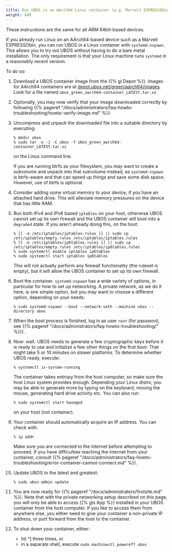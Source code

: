 ```yaml
---
title: Run UBOS in an AArch64 Linux container (e.g. Marvell ESPRESSObin)
weight: 440
---
```


These instructions are the same for all ARM 64bit-based devices.

If you already run Linux on an AArch64-based device such as a Marvell ESPRESSObin,
you can run UBOS in a Linux container with ``systemd-nspawn``. This allows you to try
out UBOS without having to do a bare metal installation. The only requirement is that
your Linux machine runs ``systemd`` in a reasonably recent version.

To do so:

1. Download a UBOS container image from the {{% gl Depot %}}.
   Images for AArch64 containers are at
   [depot.ubos.net/green/aarch64/images](http://depot.ubos.net/green/aarch64/images).
   Look for a file named ``ubos_green_aarch64-container_LATEST.tar.xz``.

1. Optionally, you may now verify that your image downloaded correctly by following
   {{% pageref "/docs/administrators/faq-howto-troubleshooting/howto-verify-image.md" %}}.

1. Uncompress and unpack the downloaded file into a suitable directory by executing:

   ```
   % mkdir ubos
   % sudo tar -x -J -C ubos -f ubos_green_aarch64-container_LATEST.tar.xz
   ```

   on the Linux command line.

   If you are running btrfs as your filesystem, you may want to create a subvolume and
   unpack into that subvolume instead, as ``systemd-nspawn`` is btrfs-aware and that can
   speed up things and save some disk space. However, use of btrfs is optional.

1. Consider adding some virtual memory to your device, if you have an attached
   hard drive. This will alleviate memory pressures on the device that has little
   RAM.

1. Run both IPv4 and IPv6 based ``iptables`` on your host, otherwise UBOS cannot set up its
   own firewall and the UBOS container will boot into a ``degraded`` state. If you aren't
   already doing this, on the host:

   ```
   % [[ -e /etc/iptables/iptables.rules ]] || sudo cp /etc/iptables/empty.rules /etc/iptables/iptables.rules
   % [[ -e /etc/iptables/ip6tables.rules ]] || sudo cp /etc/iptables/empty.rules /etc/iptables/ip6tables.rules
   % sudo systemctl enable iptables ip6tables
   % sudo systemctl start iptables ip6tables
   ```

   This will not actually perform any firewall functionality (the ruleset is empty), but
   it will allow the UBOS container to set up its own firewall.

1. Boot the container. ``systemd-nspawn`` has a wide variety of options, in particular
   for how to set up networking. A private network, as we do it here, is one simple
   option, but you may want to choose a different option, depending on your needs:

   ```
   % sudo systemd-nspawn --boot --network-veth --machine ubos --directory ubos
   ```

1. When the boot process is finished, log in as user ``root``
   (for password, see {{% pageref "/docs/administrators/faq-howto-troubleshooting/" %}}).

1. Now: wait. UBOS needs to generate a few cryptographic keys before it is ready to use
   and initialize a few other things on the first boot. That might take 5 or 10 minutes
   on slower platforms. To determine whether UBOS ready, execute:

   ```
   % systemctl is-system-running
   ```

   The container takes entropy from the host computer, so make sure the host Linux system
   provides enough. Depending your Linux distro, you may be able to generate more by
   typing on the keyboard, moving the mouse, generating hard drive activity etc. You can
   also run:

   ```
   % sudo systemctl start haveged
   ```

   on your host (not container).

1. Your container should automatically acquire an IP address. You can check with:

   ```
   % ip addr
   ```

   Make sure you are connected to the internet before attempting to proceed. If you
   have difficulties reaching the internet from your container, consult
   {{% pageref "/docs/administrators/faq-howto-troubleshooting/error-container-cannot-connect.md" %}}.

1. Update UBOS to the latest and greatest:

   ```
   % sudo ubos-admin update
   ```

1. You are now ready for {{% pageref "/docs/administrators/firstsite.md" %}}.
   Note that with the private networking setup described on this page, you will only be able
   to access {{% gls App %}} installed in your UBOS container from the host computer. If you like
   to access them from anywhere else, you either need to give your container a non-private
   IP address, or port forward from the host to the container.

1. To shut down your container, either:

   * hit ^] three times, or
   * in a separate shell, execute ``sudo machinectl poweroff ubos``
